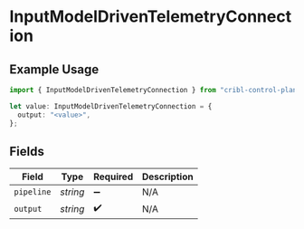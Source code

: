 # InputModelDrivenTelemetryConnection

## Example Usage

```typescript
import { InputModelDrivenTelemetryConnection } from "cribl-control-plane/models";

let value: InputModelDrivenTelemetryConnection = {
  output: "<value>",
};
```

## Fields

| Field              | Type               | Required           | Description        |
| ------------------ | ------------------ | ------------------ | ------------------ |
| `pipeline`         | *string*           | :heavy_minus_sign: | N/A                |
| `output`           | *string*           | :heavy_check_mark: | N/A                |